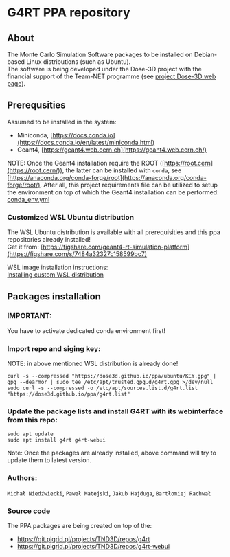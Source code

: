 # G4RT PPA repository

## About
The Monte Carlo Simulation Software packages to be installed on Debian-based Linux distributions (such as Ubuntu).  
The software is being developed under the Dose-3D project with the financial support of the Team-NET programme (see [project Dose-3D web page](https://dose3d.fis.agh.edu.pl/en/projekt-dose-3d-z-programu-team-net-fnp-eng/)).


## Prerequsities
Assumed to be installed in the system:  
* Miniconda, [https://docs.conda.io](https://docs.conda.io/en/latest/miniconda.html)
* Geant4, [https://geant4.web.cern.ch](https://geant4.web.cern.ch/)

NOTE: Once the Geant4 installation require the ROOT ([https://root.cern](https://root.cern/)), the latter can be installed with `conda`, see [https://anaconda.org/conda-forge/root](https://anaconda.org/conda-forge/root/). After all, this project requirements file can be utilized to setup the environment on top of which the Geant4 installation can be performed: [conda_env.yml](/share/conda_env.yml)

### Customized WSL Ubuntu distribution
The WSL Ubuntu distribution is available with all prerequisities and this ppa repositories already installed!  
Get it from: [https://figshare.com/geant4-rt-simulation-platform](https://figshare.com/s/7484a32327c158599bc7)

WSL image installation instructions:  
[Installing custom WSL distribution](share/wsl-ubuntu-22.04.md)

## Packages installation
### IMPORTANT: 
You have to activate dedicated conda environment first!

### Import repo and siging key:
NOTE: in above mentioned WSL distribution is already done!
```
curl -s --compressed "https://dose3d.github.io/ppa/ubuntu/KEY.gpg" | gpg --dearmor | sudo tee /etc/apt/trusted.gpg.d/g4rt.gpg >/dev/null
sudo curl -s --compressed -o /etc/apt/sources.list.d/g4rt.list "https://dose3d.github.io/ppa/g4rt.list"

```
### Update the package lists and install G4RT with its webinterface from this repo:

```
sudo apt update
sudo apt install g4rt g4rt-webui
```
Note: Once the packages are already installed, above command will try to update them to latest version.


### Authors:
`Michał Niedźwiecki`, `Paweł Matejski`, `Jakub Hajduga`, `Bartłomiej Rachwał`

### Source code
The PPA packages are being created on top of the:
* https://git.plgrid.pl/projects/TND3D/repos/g4rt
* https://git.plgrid.pl/projects/TND3D/repos/g4rt-webui
